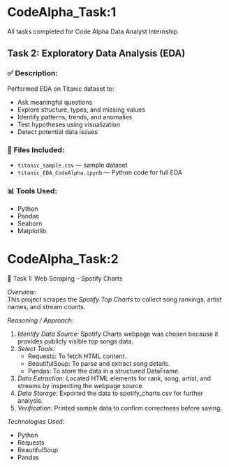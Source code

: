 # CodeAlpha_Task:1
All tasks completed for Code Alpha Data Analyst Internship
## Task 2: Exploratory Data Analysis (EDA)

### ✅ Description:
Performed EDA on Titanic dataset to:
- Ask meaningful questions
- Explore structure, types, and missing values
- Identify patterns, trends, and anomalies
- Test hypotheses using visualization
- Detect potential data issues

### 📂 Files Included:
- `titanic_sample.csv` — sample dataset
- `titanic_EDA_CodeAlpha.ipynb` — Python code for full EDA

### 📊 Tools Used:
- Python
- Pandas
- Seaborn
- Matplotlib



# CodeAlpha_Task:2
📂 Task 1: Web Scraping – Spotify Charts

*Overview:*  
This project scrapes the *Spotify Top Charts* to collect song rankings, artist names, and stream counts.

*Reasoning / Approach:*  
1. *Identify Data Source:* Spotify Charts webpage was chosen because it provides publicly visible top songs data.  
2. *Select Tools:*  
   - Requests: To fetch HTML content.  
   - BeautifulSoup: To parse and extract song details.  
   - Pandas: To store the data in a structured DataFrame.  
3. *Data Extraction:* Located HTML elements for rank, song, artist, and streams by inspecting the webpage source.  
4. *Data Storage:* Exported the data to spotify_charts.csv for further analysis.  
5. *Verification:* Printed sample data to confirm correctness before saving.

*Technologies Used:*  
- Python  
- Requests  
- BeautifulSoup  
- Pandas  



